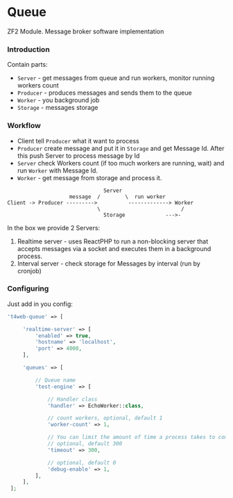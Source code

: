 # Queue
ZF2 Module. Message broker software implementation

### Introduction

Contain parts:
- `Server` - get messages from queue and run workers, monitor running workers count
- `Producer` - produces messages and sends them to the queue
- `Worker` - you background job
- `Storage` - messages storage

### Workflow

- Client tell `Producer` what it want to process
- `Producer` create message and put it in `Storage` and get Message Id. After this push Server to process message by Id
- `Server` check Workers count (if too much workers are running, wait) and run `Worker` with Message Id.
- `Worker` - get message from storage and process it.

```
                               Server
                    message  /        \  run worker
Client -> Producer --------->          -------------> Worker
                             \                          /
                               Storage             --->-
```

In the box we provide 2 Servers:

1. Realtime server - uses ReactPHP to run a non-blocking server that accepts messages via a socket and executes them in a background process.
2. Interval server - check storage for Messages by interval (run by cronjob)

### Configuring

Just add in you config:

```php
't4web-queue' => [

     'realtime-server' => [
         'enabled' => true,
         'hostname' => 'localhost',
         'port' => 4000,
     ],

     'queues' => [

         // Queue name
         'test-engine' => [

             // Handler class
             'handler' => EchoWorker::class,

             // count workers, optional, default 1
             'worker-count' => 1,

             // You can limit the amount of time a process takes to complete by setting a timeout (in seconds)
             // optional, default 300
             'timeout' => 300,

             // optional, default 0
             'debug-enable' => 1,
         ],
     ],
 ];
```